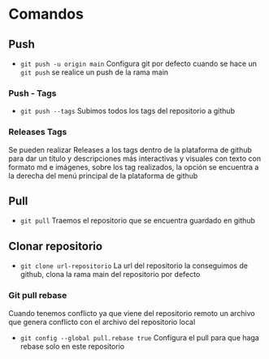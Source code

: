 # Comandos

## Push

- `git push -u origin main` Configura git por defecto cuando se hace un `git push` se realice un push de la rama main

### Push - Tags

- `git push --tags` Subimos todos los tags del repositorio a github

### Releases Tags

Se pueden realizar Releases a los tags dentro de la plataforma de github para dar un título y descripciones más interactivas y visuales con texto con formato md e imágenes, sobre los tag realizados, la opción se encuentra a la derecha del menú principal de la plataforma de github

## Pull

- `git pull` Traemos el repositorio que se encuentra guardado en github

## Clonar repositorio

- `git clone url-repositorio` La url del repositorio la conseguimos de github, clona la rama main del repositorio por defecto

### Git pull rebase

Cuando tenemos conflicto ya que viene del repositorio remoto un archivo que genera conflicto con el archivo del repositorio local

- `git config --global pull.rebase true` Configura el pull para que haga rebase solo en este repositorio
